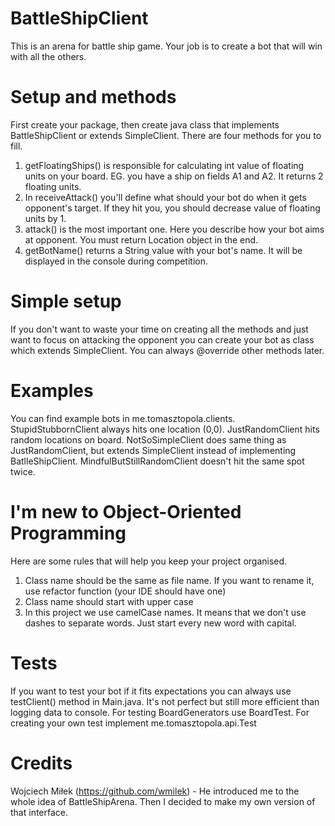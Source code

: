 # BattleShipClient
This is an arena for battle ship game. Your job is to create a bot that will win with all the others.

# Setup and methods
First create your package, then create java class that implements BattleShipClient or extends SimpleClient.
There are four methods for you to fill. 
1. getFloatingShips() is responsible for calculating int value of floating units on your board. EG. you have a ship on 
   fields A1 and A2. It returns 2 floating units.
2. In receiveAttack() you'll define what should your bot do when it gets opponent's target. If they hit you, you should
   decrease value of floating units by 1. 
3. attack() is the most important one. Here you describe how your bot aims at opponent. You must return Location object
   in the end.
4. getBotName() returns a String value with your bot's name. It will be displayed in the console during competition.

# Simple setup
If you don't want to waste your time on creating all the methods and just want to focus on attacking the opponent you can 
create your bot as class which extends SimpleClient. You can always @override other methods later.

# Examples
You can find example bots in me.tomasztopola.clients. 
StupidStubbornClient always hits one location (0,0). 
JustRandomClient hits random locations on board. 
NotSoSimpleClient does same thing as JustRandomClient, but extends SimpleClient instead of implementing BatlleShipClient.
MindfulButStillRandomClient doesn't hit the same spot twice.

# I'm new to Object-Oriented Programming
Here are some rules that will help you keep your project organised.
1. Class name should be the same as file name. If you want to rename it, use refactor function (your IDE should have one)
2. Class name should start with upper case
3. In this project we use camelCase names. It means that we don't use dashes to separate words. 
   Just start every new word with capital.
   
# Tests
If you want to test your bot if it fits expectations you can always use testClient() method in Main.java.
It's not perfect but still more efficient than logging data to console. 
For testing BoardGenerators use BoardTest.
For creating your own test implement me.tomasztopola.api.Test

# Credits
Wojciech Miłek (https://github.com/wmilek) - He introduced me to the whole idea of BattleShipArena. Then I decided 
to make my own version of that interface.
